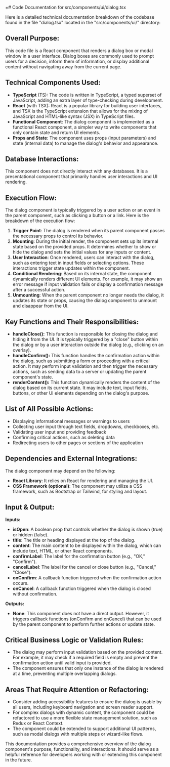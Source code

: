=# Code Documentation for src/components/ui/dialog.tsx

Here is a detailed technical documentation breakdown of the codebase found in the file "dialog.tsx" located in the "src/components/ui/" directory: 

## Overall Purpose: 
This code file is a React component that renders a dialog box or modal window in a user interface. Dialog boxes are commonly used to prompt users for a decision, inform them of information, or display additional content without navigating away from the current page. 

## Technical Components Used: 
- **TypeScript** (TS): The code is written in TypeScript, a typed superset of JavaScript, adding an extra layer of type-checking during development. 
- **React** (with TSX): React is a popular library for building user interfaces, and TSX is the TypeScript extension that allows for the mixing of JavaScript and HTML-like syntax (JSX) in TypeScript files. 
- **Functional Component**: The dialog component is implemented as a functional React component, a simpler way to write components that only contain state and return UI elements. 
- **Props and State**: The component uses props (input parameters) and state (internal data) to manage the dialog's behavior and appearance. 

## Database Interactions: 
This component does not directly interact with any databases. It is a presentational component that primarily handles user interactions and UI rendering. 

## Execution Flow: 
The dialog component is typically triggered by a user action or an event in the parent component, such as clicking a button or a link. Here is the breakdown of the execution flow: 
1. **Trigger Point**: The dialog is rendered when its parent component passes the necessary props to control its behavior. 
2. **Mounting**: During the initial render, the component sets up its internal state based on the provided props. It determines whether to show or hide the dialog and sets the initial values for any inputs or content. 
3. **User Interaction**: Once rendered, users can interact with the dialog, such as entering text in input fields or selecting options. These interactions trigger state updates within the component. 
4. **Conditional Rendering**: Based on its internal state, the component dynamically renders different UI elements. For example, it may show an error message if input validation fails or display a confirmation message after a successful action. 
5. **Unmounting**: When the parent component no longer needs the dialog, it updates its state or props, causing the dialog component to unmount and disappear from the UI. 

## Key Functions and Their Responsibilities: 
- **handleClose():** This function is responsible for closing the dialog and hiding it from the UI. It is typically triggered by a "close" button within the dialog or by a user interaction outside the dialog (e.g., clicking on an overlay). 
- **handleConfirm():** This function handles the confirmation action within the dialog, such as submitting a form or proceeding with a critical action. It may perform input validation and then trigger the necessary actions, such as sending data to a server or updating the parent component's state. 
- **renderContent():** This function dynamically renders the content of the dialog based on its current state. It may include text, input fields, buttons, or other UI elements depending on the dialog's purpose. 

## List of All Possible Actions: 
- Displaying informational messages or warnings to users 
- Collecting user input through text fields, dropdowns, checkboxes, etc. 
- Validating user input and providing feedback 
- Confirming critical actions, such as deleting data 
- Redirecting users to other pages or sections of the application 

## Dependencies and External Integrations: 
The dialog component may depend on the following: 
- **React Library**: It relies on React for rendering and managing the UI. 
- **CSS Framework (optional)**: The component may utilize a CSS framework, such as Bootstrap or Tailwind, for styling and layout. 

## Input & Output: 
**Inputs:** 
- **isOpen**: A boolean prop that controls whether the dialog is shown (true) or hidden (false). 
- **title**: The title or heading displayed at the top of the dialog. 
- **content**: The main content to be displayed within the dialog, which can include text, HTML, or other React components. 
- **confirmLabel**: The label for the confirmation button (e.g., "OK," "Confirm"). 
- **cancelLabel**: The label for the cancel or close button (e.g., "Cancel," "Close"). 
- **onConfirm**: A callback function triggered when the confirmation action occurs. 
- **onCancel**: A callback function triggered when the dialog is closed without confirmation. 

**Outputs:** 
- **None**: This component does not have a direct output. However, it triggers callback functions (onConfirm and onCancel) that can be used by the parent component to perform further actions or update state. 

## Critical Business Logic or Validation Rules: 
- The dialog may perform input validation based on the provided content. For example, it may check if a required field is empty and prevent the confirmation action until valid input is provided. 
- The component ensures that only one instance of the dialog is rendered at a time, preventing multiple overlapping dialogs. 

## Areas That Require Attention or Refactoring: 
- Consider adding accessibility features to ensure the dialog is usable by all users, including keyboard navigation and screen reader support. 
- For complex dialogs with dynamic content, the component could be refactored to use a more flexible state management solution, such as Redux or React Context. 
- The component could be extended to support additional UI patterns, such as modal dialogs with multiple steps or wizard-like flows. 

This documentation provides a comprehensive overview of the dialog component's purpose, functionality, and interactions. It should serve as a helpful reference for developers working with or extending this component in the future.
